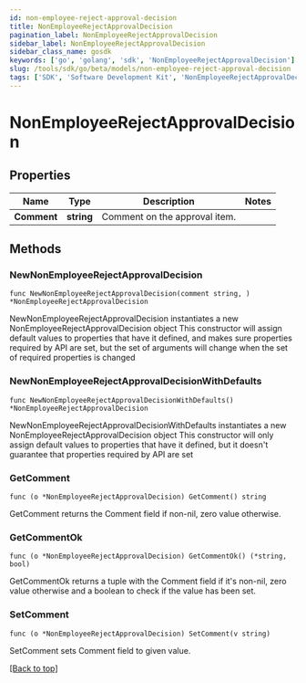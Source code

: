```yaml
---
id: non-employee-reject-approval-decision
title: NonEmployeeRejectApprovalDecision
pagination_label: NonEmployeeRejectApprovalDecision
sidebar_label: NonEmployeeRejectApprovalDecision
sidebar_class_name: gosdk
keywords: ['go', 'golang', 'sdk', 'NonEmployeeRejectApprovalDecision'] 
slug: /tools/sdk/go/beta/models/non-employee-reject-approval-decision
tags: ['SDK', 'Software Development Kit', 'NonEmployeeRejectApprovalDecision']
---
```


# NonEmployeeRejectApprovalDecision

## Properties

Name | Type | Description | Notes
------------ | ------------- | ------------- | -------------
**Comment** | **string** | Comment on the approval item. | 

## Methods

### NewNonEmployeeRejectApprovalDecision

`func NewNonEmployeeRejectApprovalDecision(comment string, ) *NonEmployeeRejectApprovalDecision`

NewNonEmployeeRejectApprovalDecision instantiates a new NonEmployeeRejectApprovalDecision object
This constructor will assign default values to properties that have it defined,
and makes sure properties required by API are set, but the set of arguments
will change when the set of required properties is changed

### NewNonEmployeeRejectApprovalDecisionWithDefaults

`func NewNonEmployeeRejectApprovalDecisionWithDefaults() *NonEmployeeRejectApprovalDecision`

NewNonEmployeeRejectApprovalDecisionWithDefaults instantiates a new NonEmployeeRejectApprovalDecision object
This constructor will only assign default values to properties that have it defined,
but it doesn't guarantee that properties required by API are set

### GetComment

`func (o *NonEmployeeRejectApprovalDecision) GetComment() string`

GetComment returns the Comment field if non-nil, zero value otherwise.

### GetCommentOk

`func (o *NonEmployeeRejectApprovalDecision) GetCommentOk() (*string, bool)`

GetCommentOk returns a tuple with the Comment field if it's non-nil, zero value otherwise
and a boolean to check if the value has been set.

### SetComment

`func (o *NonEmployeeRejectApprovalDecision) SetComment(v string)`

SetComment sets Comment field to given value.



[[Back to top]](#) 


